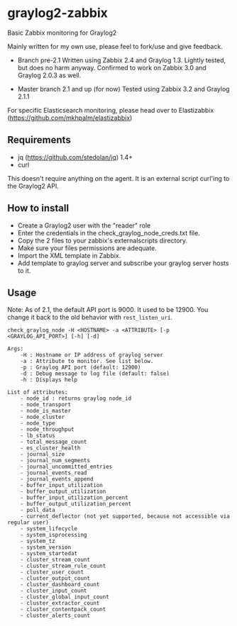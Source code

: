 # graylog2-zabbix
Basic Zabbix monitoring for Graylog2

Mainly written for my own use, please feel to fork/use and give feedback.

- Branch pre-2.1
Written using Zabbix 2.4 and Graylog 1.3. Lightly tested, but does no harm anyway.
Confirmed to work on Zabbix 3.0 and Graylog 2.0.3 as well.

- Master branch 2.1 and up (for now)
Tested using Zabbix 3.2 and Graylog 2.1.1

For specific Elasticsearch monitoring, please head over to Elastizabbix (https://github.com/mkhpalm/elastizabbix)

## Requirements
  * jq (https://github.com/stedolan/jq) 1.4+
  * curl

This doesn't require anything on the agent. It is an external script curl'ing to the Graylog2 API.

## How to install
  * Create a Graylog2 user with the "reader" role
  * Enter the credentials in the check_graylog_node_creds.txt file.
  * Copy the 2 files to your zabbix's externalscripts directory.
  * Make sure your files permissions are adequate.
  * Import the XML template in Zabbix.
  * Add template to graylog server and subscribe your graylog server hosts to it.

## Usage

Note: As of 2.1, the default API port is 9000. It used to be 12900. You change it back to the old behavior with ```rest_listen_uri```.

```
check_graylog_node -H <HOSTNAME> -a <ATTRIBUTE> [-p <GRAYLOG_API_PORT>] [-h] [-d]

Args:
    -H : Hostname or IP address of graylog server
    -a : Attribute to monitor. See list below.
    -p : Graylog API port (default: 12900)
    -d : Debug message to log file (default: false)
    -h : Displays help

List of attributes:
    - node_id : returns graylog node_id
    - node_transport
    - node_is_master
    - node_cluster
    - node_type
    - node_throughput
    - lb_status
    - total_message_count
    - es_cluster_health
    - journal_size
    - journal_num_segments
    - journal_uncommitted_entries
    - journal_events_read
    - journal_events_append
    - buffer_input_utilization
    - buffer_output_utilization
    - buffer_input_utilization_percent
    - buffer_output_utilization_percent
    - poll_data
    - current_deflector (not yet supported, because not accessible via regular user)
    - system_lifecycle
    - system_isprocessing
    - system_tz
    - system_version
    - system_startedat
    - cluster_stream_count
    - cluster_stream_rule_count
    - cluster_user_count
    - cluster_output_count
    - cluster_dashboard_count
    - cluster_input_count
    - cluster_global_input_count
    - cluster_extractor_count
    - cluster_contentpack_count
    - cluster_alerts_count
```
